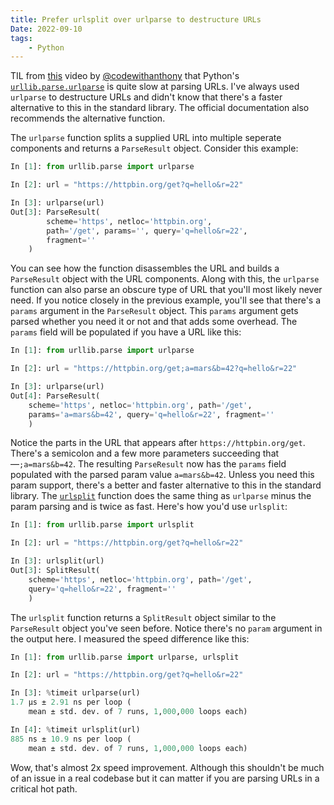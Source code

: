 ```yaml
---
title: Prefer urlsplit over urlparse to destructure URLs
Date: 2022-09-10
tags:
    - Python
---
```


TIL from [this][1] video by [@codewithanthony][2] that Python's
[`urllib.parse.urlparse`][3] is quite slow at parsing URLs. I've always used `urlparse`
to destructure URLs and didn't know that there's a faster alternative to this in the
standard library. The official documentation also recommends the alternative function.

The `urlparse` function splits a supplied URL into multiple seperate components and
returns a `ParseResult` object. Consider this example:

```python
In [1]: from urllib.parse import urlparse

In [2]: url = "https://httpbin.org/get?q=hello&r=22"

In [3]: urlparse(url)
Out[3]: ParseResult(
        scheme='https', netloc='httpbin.org',
        path='/get', params='', query='q=hello&r=22',
        fragment=''
    )
```

You can see how the function disassembles the URL and builds a `ParseResult` object with
the URL components. Along with this, the `urlparse` function can also parse an obscure
type of URL that you'll most likely never need. If you notice closely in the previous
example, you'll see that there's a `params` argument in the `ParseResult` object. This
`params` argument gets parsed whether you need it or not and that adds some overhead.
The `params` field will be populated if you have a URL like this:

```python
In [1]: from urllib.parse import urlparse

In [2]: url = "https://httpbin.org/get;a=mars&b=42?q=hello&r=22"

In [3]: urlparse(url)
Out[4]: ParseResult(
    scheme='https', netloc='httpbin.org', path='/get',
    params='a=mars&b=42', query='q=hello&r=22', fragment=''
    )
```

Notice the parts in the URL that appears after `https://httpbin.org/get`. There's a
semicolon and a few more parameters succeeding that—`;a=mars&b=42`. The resulting
`ParseResult` now has the `params` field populated with the parsed param value
`a=mars&b=42`. Unless you need this param support, there's a better and faster
alternative to this in the standard library. The [`urlsplit`][4] function does the same
thing as `urlparse` minus the param parsing and is twice as fast. Here's how you'd use
`urlsplit`:

```python
In [1]: from urllib.parse import urlsplit

In [2]: url = "https://httpbin.org/get?q=hello&r=22"

In [3]: urlsplit(url)
Out[3]: SplitResult(
    scheme='https', netloc='httpbin.org', path='/get',
    query='q=hello&r=22', fragment=''
    )
```

The `urlsplit` function returns a `SplitResult` object similar to the `ParseResult`
object you've seen before. Notice there's no `param` argument in the output here. I
measured the speed difference like this:

```python
In [1]: from urllib.parse import urlparse, urlsplit

In [2]: url = "https://httpbin.org/get?q=hello&r=22"

In [3]: %timeit urlparse(url)
1.7 µs ± 2.91 ns per loop (
    mean ± std. dev. of 7 runs, 1,000,000 loops each)

In [4]: %timeit urlsplit(url)
885 ns ± 10.9 ns per loop (
    mean ± std. dev. of 7 runs, 1,000,000 loops each)
```

Wow, that's almost 2x speed improvement. Although this shouldn't be much of an issue in
a real codebase but it can matter if you are parsing URLs in a critical hot path.

[1]: https://www.youtube.com/watch?v=ABJvdsIANds
[2]: https://twitter.com/codewithanthony
[3]: https://docs.python.org/3/library/urllib.parse.html#urllib.parse.urlparse
[4]: https://docs.python.org/3/library/urllib.parse.html#urllib.parse.urlsplit
